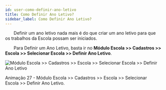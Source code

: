 ```yaml
---
id: user-como-definir-ano-letivo
title: Como Definir Ano Letivo?
sidebar_label: Como Definir Ano Letivo?
---
```


&nbsp;&nbsp;&nbsp;&nbsp;&nbsp;&nbsp;&nbsp;Definir um ano letivo nada mais é do que criar um ano letivo para que os trabalhos da Escola possam ser iniciados.

&nbsp;&nbsp;&nbsp;&nbsp;&nbsp;&nbsp;&nbsp;Para Definir um Ano Letivo, basta ir no **Módulo Escola >> Cadastros >> Escola >> Selecionar Escola >> Definir Ano Letivo**.

![Módulo Escola >> Cadastros >> Escola >> Selecionar Escola >> Definir Ano Letivo](/img/user-docs/definir_ano_letivo.gif)

<p class="centerText">Animação 27 - Módulo Escola >> Cadastros >> Escola >> Selecionar Escola >> Definir Ano Letivo.</p>